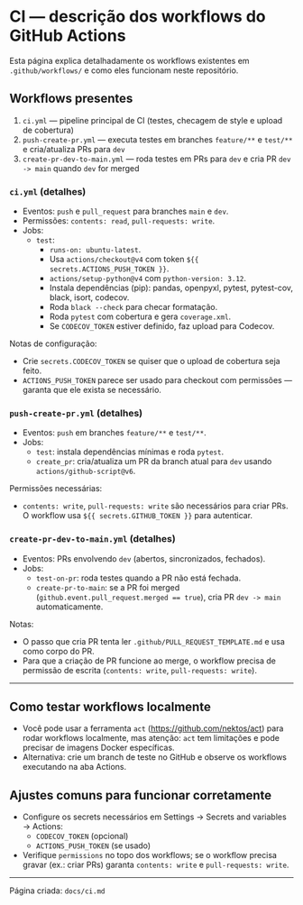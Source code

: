 # CI — descrição dos workflows do GitHub Actions

Esta página explica detalhadamente os workflows existentes em `.github/workflows/` e como eles funcionam neste repositório.

## Workflows presentes

1. `ci.yml` — pipeline principal de CI (testes, checagem de style e upload de cobertura)
2. `push-create-pr.yml` — executa testes em branches `feature/**` e `test/**` e cria/atualiza PRs para `dev`
3. `create-pr-dev-to-main.yml` — roda testes em PRs para `dev` e cria PR `dev -> main` quando `dev` for merged

### `ci.yml` (detalhes)

- Eventos: `push` e `pull_request` para branches `main` e `dev`.
- Permissões: `contents: read`, `pull-requests: write`.
- Jobs:
  - `test`:
    - `runs-on: ubuntu-latest`.
    - Usa `actions/checkout@v4` com token `${{ secrets.ACTIONS_PUSH_TOKEN }}`.
    - `actions/setup-python@v4` com `python-version: 3.12`.
    - Instala dependências (pip): pandas, openpyxl, pytest, pytest-cov, black, isort, codecov.
    - Roda `black --check` para checar formatação.
    - Roda `pytest` com cobertura e gera `coverage.xml`.
    - Se `CODECOV_TOKEN` estiver definido, faz upload para Codecov.

Notas de configuração:
- Crie `secrets.CODECOV_TOKEN` se quiser que o upload de cobertura seja feito.
- `ACTIONS_PUSH_TOKEN` parece ser usado para checkout com permissões — garanta que ele exista se necessário.

### `push-create-pr.yml` (detalhes)

- Eventos: `push` em branches `feature/**` e `test/**`.
- Jobs:
  - `test`: instala dependências mínimas e roda `pytest`.
  - `create_pr`: cria/atualiza um PR da branch atual para `dev` usando `actions/github-script@v6`.

Permissões necessárias:
- `contents: write`, `pull-requests: write` são necessários para criar PRs. O workflow usa `${{ secrets.GITHUB_TOKEN }}` para autenticar.

### `create-pr-dev-to-main.yml` (detalhes)

- Eventos: PRs envolvendo `dev` (abertos, sincronizados, fechados).
- Jobs:
  - `test-on-pr`: roda testes quando a PR não está fechada.
  - `create-pr-to-main`: se a PR foi merged (`github.event.pull_request.merged == true`), cria PR `dev -> main` automaticamente.

Notas:
- O passo que cria PR tenta ler `.github/PULL_REQUEST_TEMPLATE.md` e usa como corpo do PR.
- Para que a criação de PR funcione ao merge, o workflow precisa de permissão de escrita (`contents: write`, `pull-requests: write`).

---

## Como testar workflows localmente

- Você pode usar a ferramenta `act` (https://github.com/nektos/act) para rodar workflows localmente, mas atenção: `act` tem limitações e pode precisar de imagens Docker específicas.
- Alternativa: crie um branch de teste no GitHub e observe os workflows executando na aba Actions.

## Ajustes comuns para funcionar corretamente

- Configure os secrets necessários em Settings → Secrets and variables → Actions:
  - `CODECOV_TOKEN` (opcional)
  - `ACTIONS_PUSH_TOKEN` (se usado)
- Verifique `permissions` no topo dos workflows; se o workflow precisa gravar (ex.: criar PRs) garanta `contents: write` e `pull-requests: write`.

---

Página criada: `docs/ci.md`
